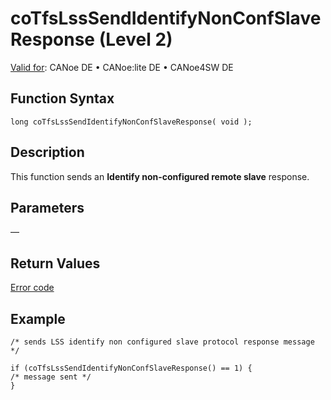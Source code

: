 # coTfsLssSendIdentifyNonConfSlaveResponse (Level 2)

[Valid for](../../../../Shared/FeatureAvailability.md): CANoe DE • CANoe:lite DE • CANoe4SW DE

## Function Syntax

```plaintext
long coTfsLssSendIdentifyNonConfSlaveResponse( void );
```

## Description

This function sends an **Identify non-configured remote slave** response.

## Parameters

—

## Return Values

[Error code](../CAPLfunctionsCANopenNLTFSErrorCodes.md)

## Example

```plaintext
/* sends LSS identify non configured slave protocol response message */

if (coTfsLssSendIdentifyNonConfSlaveResponse() == 1) {
/* message sent */
}
```
